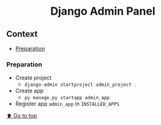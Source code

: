 <div align="center">
<h1>Django Admin Panel</h1>
</div>

## Context
- [Preparation](#preparation)

### Preparation
- Create project 
    - `django-admin startproject admin_project .`
- Create app
    - `py manage.py startapp admin_app`
- Register app `admin_app` in `INSTALLED_APPS`

[⬆️ Go to top](#context)